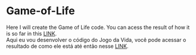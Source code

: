# Game-of-Life
 Here I will create the Game of Life code. You can acess the result of how it is so far in this [LINK](https://andersonlot.github.io/Game-of-Life).  
Aqui eu vou desenvolver o código do Jogo da Vida, você pode acessar o resultado de como ele está até então nesse [LINK](https://andersonlot.github.io/Game-of-Life).